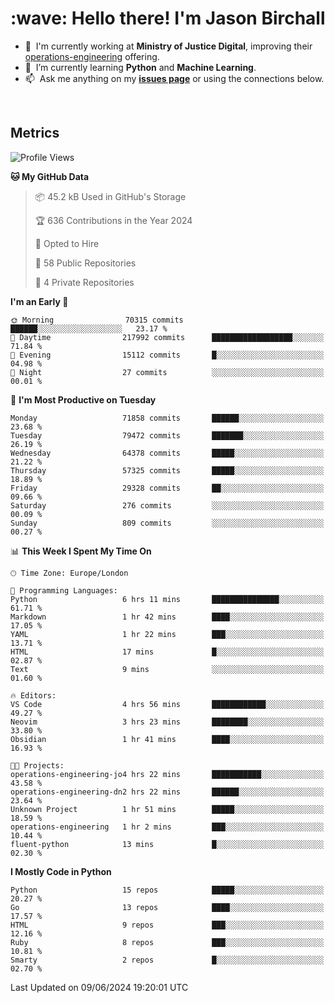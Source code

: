 <h1 align="left" id="jason-title">:wave: Hello there! I'm Jason Birchall</h1>

- :office: &nbsp;I'm currently working at **Ministry of Justice Digital**, improving their [operations-engineering](https://github.com/ministryofjustice/operations-engineering) offering.
- :seedling: &nbsp;I’m currently learning **Python** and **Machine Learning**.
- :mailbox: &nbsp;Ask me anything on my **[issues page]** or using the connections below.


<br>


<h2>Metrics</h2>

<!--START_SECTION:waka-->
![Profile Views](http://img.shields.io/badge/Profile%20Views-0-blue)

**🐱 My GitHub Data** 

> 📦 45.2 kB Used in GitHub's Storage 
 > 
> 🏆 636 Contributions in the Year 2024
 > 
> 💼 Opted to Hire
 > 
> 📜 58 Public Repositories 
 > 
> 🔑 4 Private Repositories 
 > 
**I'm an Early 🐤** 

```text
🌞 Morning                70315 commits       ██████░░░░░░░░░░░░░░░░░░░   23.17 % 
🌆 Daytime                217992 commits      ██████████████████░░░░░░░   71.84 % 
🌃 Evening                15112 commits       █░░░░░░░░░░░░░░░░░░░░░░░░   04.98 % 
🌙 Night                  27 commits          ░░░░░░░░░░░░░░░░░░░░░░░░░   00.01 % 
```
📅 **I'm Most Productive on Tuesday** 

```text
Monday                   71858 commits       ██████░░░░░░░░░░░░░░░░░░░   23.68 % 
Tuesday                  79472 commits       ███████░░░░░░░░░░░░░░░░░░   26.19 % 
Wednesday                64378 commits       █████░░░░░░░░░░░░░░░░░░░░   21.22 % 
Thursday                 57325 commits       █████░░░░░░░░░░░░░░░░░░░░   18.89 % 
Friday                   29328 commits       ██░░░░░░░░░░░░░░░░░░░░░░░   09.66 % 
Saturday                 276 commits         ░░░░░░░░░░░░░░░░░░░░░░░░░   00.09 % 
Sunday                   809 commits         ░░░░░░░░░░░░░░░░░░░░░░░░░   00.27 % 
```


📊 **This Week I Spent My Time On** 

```text
🕑︎ Time Zone: Europe/London

💬 Programming Languages: 
Python                   6 hrs 11 mins       ███████████████░░░░░░░░░░   61.71 % 
Markdown                 1 hr 42 mins        ████░░░░░░░░░░░░░░░░░░░░░   17.05 % 
YAML                     1 hr 22 mins        ███░░░░░░░░░░░░░░░░░░░░░░   13.71 % 
HTML                     17 mins             █░░░░░░░░░░░░░░░░░░░░░░░░   02.87 % 
Text                     9 mins              ░░░░░░░░░░░░░░░░░░░░░░░░░   01.60 % 

🔥 Editors: 
VS Code                  4 hrs 56 mins       ████████████░░░░░░░░░░░░░   49.27 % 
Neovim                   3 hrs 23 mins       ████████░░░░░░░░░░░░░░░░░   33.80 % 
Obsidian                 1 hr 41 mins        ████░░░░░░░░░░░░░░░░░░░░░   16.93 % 

🐱‍💻 Projects: 
operations-engineering-jo4 hrs 22 mins       ███████████░░░░░░░░░░░░░░   43.58 % 
operations-engineering-dn2 hrs 22 mins       ██████░░░░░░░░░░░░░░░░░░░   23.64 % 
Unknown Project          1 hr 51 mins        █████░░░░░░░░░░░░░░░░░░░░   18.59 % 
operations-engineering   1 hr 2 mins         ███░░░░░░░░░░░░░░░░░░░░░░   10.44 % 
fluent-python            13 mins             █░░░░░░░░░░░░░░░░░░░░░░░░   02.30 % 
```

**I Mostly Code in Python** 

```text
Python                   15 repos            █████░░░░░░░░░░░░░░░░░░░░   20.27 % 
Go                       13 repos            ████░░░░░░░░░░░░░░░░░░░░░   17.57 % 
HTML                     9 repos             ███░░░░░░░░░░░░░░░░░░░░░░   12.16 % 
Ruby                     8 repos             ███░░░░░░░░░░░░░░░░░░░░░░   10.81 % 
Smarty                   2 repos             █░░░░░░░░░░░░░░░░░░░░░░░░   02.70 % 
```




 Last Updated on 09/06/2024 19:20:01 UTC
<!--END_SECTION:waka-->

<!-- links -->

[issues page]: https://github.com/jasonBirchall/jasonBirchall/issues "jasonBirchall/issues"
